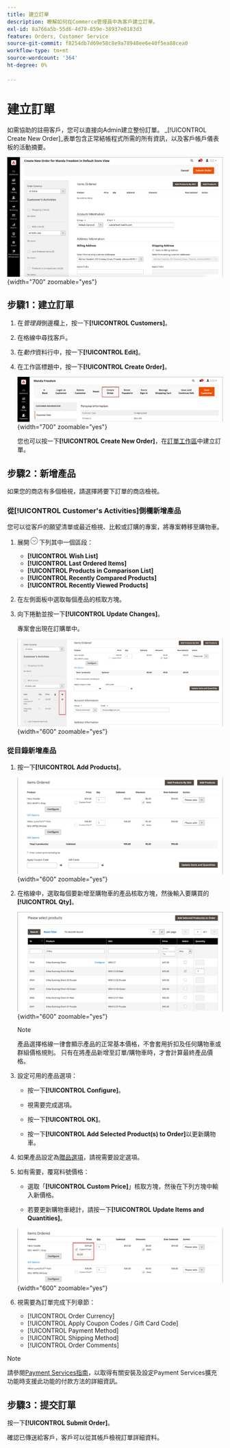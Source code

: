 ```yaml
---
title: 建立訂單
description: 瞭解如何在Commerce管理員中為客戶建立訂單。
exl-id: 8a766a5b-55d6-4d78-859e-38937e0183d3
feature: Orders, Customer Service
source-git-commit: f8254db7d69e58c8e9a78948ee6e40f5ea88cea0
workflow-type: tm+mt
source-wordcount: '364'
ht-degree: 0%

---
```


# 建立訂單

如需協助的註冊客戶，您可以直接向Admin建立整份訂單。 _[!UICONTROL Create New Order]_表單包含正常結帳程式所需的所有資訊，以及客戶帳戶儀表板的活動摘要。

![建立客戶的訂單](./assets/create-new-order.png){width="700" zoomable="yes"}

## 步驟1：建立訂單

1. 在&#x200B;_管理員_&#x200B;側邊欄上，按一下&#x200B;**[!UICONTROL Customers]**。

1. 在格線中尋找客戶。

1. 在&#x200B;_動作_&#x200B;資料行中，按一下&#x200B;**[!UICONTROL Edit]**。

1. 在工作區標題中，按一下&#x200B;**[!UICONTROL Create Order]**。

   ![Workspace標頭](./assets/order-create-buttons.png){width="700" zoomable="yes"}

   您也可以按一下&#x200B;**[!UICONTROL Create New Order]**，在[訂單工作區](orders.md#orders-workspace)中建立訂單。

## 步驟2：新增產品

如果您的商店有多個檢視，請選擇將要下訂單的商店檢視。

### 從[!UICONTROL Customer's Activities]側欄新增產品

您可以從客戶的願望清單或最近檢視、比較或訂購的專案，將專案轉移至購物車。

1. 展開![展開選取器](../assets/icon-display-expand.png)下列其中一個區段：

   - **[!UICONTROL Wish List]**
   - **[!UICONTROL Last Ordered Items]**
   - **[!UICONTROL Products in Comparison List]**
   - **[!UICONTROL Recently Compared Products]**
   - **[!UICONTROL Recently Viewed Products]**

1. 在左側面板中選取每個產品的核取方塊。

1. 向下捲動並按一下&#x200B;**[!UICONTROL Update Changes]**。

   專案會出現在訂購單中。

   ![加入購物車](./assets/create-order-add-wishlist.png){width="600" zoomable="yes"}

### 從目錄新增產品

1. 按一下&#x200B;**[!UICONTROL Add Products]**。

   ![新增產品](./assets/account-add-wishlist-product.png){width="600" zoomable="yes"}

1. 在格線中，選取每個要新增至購物車的產品核取方塊，然後輸入要購買的&#x200B;**[!UICONTROL Qty]**。

   ![選取產品](./assets/create-order-from-catalog.png){width="600" zoomable="yes"}

   >[!NOTE]
   >
   >產品選擇格線一律會顯示產品的正常基本價格，不會套用折扣及任何購物車或群組價格規則。 只有在將產品新增至訂單/購物車時，才會計算最終產品價格。

1. 設定可用的產品選項：

   - 按一下&#x200B;**[!UICONTROL Configure]**。

   - 視需要完成選項。

   - 按一下&#x200B;**[!UICONTROL OK]**。

   - 按一下&#x200B;**[!UICONTROL Add Selected Product(s) to Order]**&#x200B;以更新購物車。

1. 如果產品設定為[贈品選項](../catalog/product-gift-options.md)，請視需要設定選項。

1. 如有需要，覆寫料號價格：

   - 選取「**[!UICONTROL Custom Price]**」核取方塊，然後在下列方塊中輸入新價格。

   - 若要更新購物車總計，請按一下&#x200B;**[!UICONTROL Update Items and Quantities]**。

   ![自訂價格](./assets/create-order-custom-price.png){width="600" zoomable="yes"}

1. 視需要為訂單完成下列章節：

   - [!UICONTROL Order Currency]
   - [!UICONTROL Apply Coupon Codes / Gift Card Code]
   - [!UICONTROL Payment Method]
   - [!UICONTROL Shipping Method]
   - [!UICONTROL Order Comments]

>[!NOTE]
>
>請參閱[Payment Services指南](https://experienceleague.adobe.com/en/docs/commerce-merchant-services/payment-services/guide-overview)，以取得有關安裝及設定Payment Services擴充功能時支援此功能的付款方法的詳細資訊。

## 步驟3：提交訂單

按一下&#x200B;**[!UICONTROL Submit Order]**。

確認已傳送給客戶，客戶可以從其帳戶檢視訂單詳細資料。
